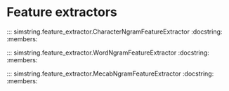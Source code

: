 # Feature extractors


::: simstring.feature_extractor.CharacterNgramFeatureExtractor
    :docstring:
    :members:

::: simstring.feature_extractor.WordNgramFeatureExtractor
    :docstring:
    :members:

::: simstring.feature_extractor.MecabNgramFeatureExtractor
    :docstring:
    :members:
